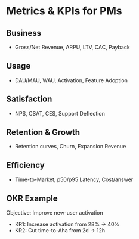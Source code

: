 # Metrics & KPIs for PMs

## Business
- Gross/Net Revenue, ARPU, LTV, CAC, Payback

## Usage
- DAU/MAU, WAU, Activation, Feature Adoption

## Satisfaction
- NPS, CSAT, CES, Support Deflection

## Retention & Growth
- Retention curves, Churn, Expansion Revenue

## Efficiency
- Time-to-Market, p50/p95 Latency, Cost/answer

## OKR Example
Objective: Improve new-user activation
- KR1: Increase activation from 28% → 40%
- KR2: Cut time-to-Aha from 2d → 12h

